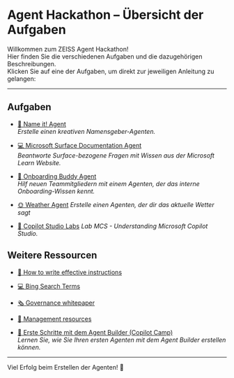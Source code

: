 # Agent Hackathon – Übersicht der Aufgaben

Willkommen zum ZEISS Agent Hackathon!  
Hier finden Sie die verschiedenen Aufgaben und die dazugehörigen Beschreibungen.  
Klicken Sie auf eine der Aufgaben, um direkt zur jeweiligen Anleitung zu gelangen:

---

## Aufgaben

- [🧠 Name it! Agent](https://github.com/Agent-Hackathon-2025/Hackathon2804/blob/main/Name-it-Agent/Name-it-Agent.md)  
  *Erstelle einen kreativen Namensgeber-Agenten.*

- [💻 Microsoft Surface Documentation Agent](https://github.com/Agent-Hackathon-2025/Hackathon2804/blob/main/Surface-Documentation-Agent/Surface-Documentation-Agent.md)  
  *Beantworte Surface-bezogene Fragen mit Wissen aus der Microsoft Learn Website.*

- [👥 Onboarding Buddy Agent](https://github.com/Agent-Hackathon-2025/Hackathon2804/blob/main/Onboarding-Assistant-Agent/Onboarding-Assistant-Agent.md)  
  *Hilf neuen Teammitgliedern mit einem Agenten, der das interne Onboarding-Wissen kennt.*

- [🌞 Weather Agent](https://github.com/Agent-Hackathon-2025/hackathon_1310/blob/main/weather_actions.md)
  *Erstelle einen Agenten, der dir das aktuelle Wetter sagt*

- [🧪 Copilot Studio Labs](https://microsoft.github.io/copilot-camp/pages/make/copilot-studio/)
  *Lab MCS - Understanding Microsoft Copilot Studio.*



## Weitere Ressourcen

- [🧠 How to write effective instructions](https://learn.microsoft.com/en-us/microsoft-365-copilot/extensibility/declarative-agent-instructions)
- [💻 Bing Search Terms](https://github.com/Agent-Hackathon-2025/mbuf_hackathon/blob/main/bing_search_terms.md)
- [🗞️ Governance whitepaper](https://adoption.microsoft.com/files/copilot-studio/Agent-governance-whitepaper.pdf)
- [🧰 Management resources](https://learn.microsoft.com/en-us/microsoft-365/admin/manage/manage-copilot-agents-integrated-apps?view=o365-worldwide)

  
- [🚀 Erste Schritte mit dem Agent Builder (Copilot Camp)](https://microsoft.github.io/copilot-camp/pages/make/agent-builder/01-first-agent/)  
  *Lernen Sie, wie Sie Ihren ersten Agenten mit dem Agent Builder erstellen können.*

---

Viel Erfolg beim Erstellen der Agenten! 🚀
